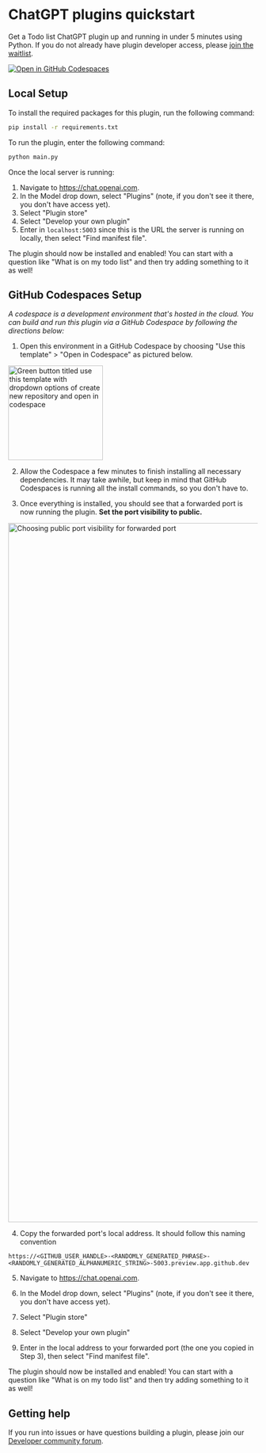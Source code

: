 # ChatGPT plugins quickstart

Get a Todo list ChatGPT plugin up and running in under 5 minutes using Python. If you do not already have plugin developer access, please [join the waitlist](https://openai.com/waitlist/plugins).

[![Open in GitHub Codespaces](https://github.com/codespaces/badge.svg)](https://codespaces.new/openai/plugins-quickstart?devcontainer_path=/.devcontainer/basics/devcontainer.json)

## Local Setup

To install the required packages for this plugin, run the following command:

```bash
pip install -r requirements.txt
```

To run the plugin, enter the following command:

```bash
python main.py
```

Once the local server is running:

1. Navigate to https://chat.openai.com. 
2. In the Model drop down, select "Plugins" (note, if you don't see it there, you don't have access yet).
3. Select "Plugin store"
4. Select "Develop your own plugin"
5. Enter in `localhost:5003` since this is the URL the server is running on locally, then select "Find manifest file".

The plugin should now be installed and enabled! You can start with a question like "What is on my todo list" and then try adding something to it as well! 

## GitHub Codespaces Setup
_A codespace is a development environment that's hosted in the cloud. You can build and run this plugin via a GitHub Codespace by following the directions below:_ 

1. Open this environment in a GitHub Codespace by choosing "Use this template" > "Open in Codespace" as pictured below.
<img width="191" alt="Green button titled use this template with dropdown options of create new repository and open in codespace" src="https://user-images.githubusercontent.com/22990146/235506864-7be45716-4b61-4986-97b1-e69e3f3a4df4.png">

2. Allow the Codespace a few minutes to finish installing all necessary dependencies. It may take awhile, but keep in mind that GitHub Codespaces is running all the install commands, so you don't have to.

3. Once everything is installed, you should see that a forwarded port is now running the plugin. **Set the port visibility to public.** 
<img width="1412" alt="Choosing public port visibility for forwarded port" src="https://user-images.githubusercontent.com/22990146/235510002-1a9ef89b-e12c-4145-8119-45daed452028.png">

4. Copy the forwarded port's local address. It should follow this naming convention 

`https://<GITHUB_USER_HANDLE>-<RANDOMLY_GENERATED_PHRASE>-<RANDOMLY_GENERATED_ALPHANUMERIC_STRING>-5003.preview.app.github.dev`

5. Navigate to https://chat.openai.com. 

6. In the Model drop down, select "Plugins" (note, if you don't see it there, you don't have access yet).

7. Select "Plugin store"

8. Select "Develop your own plugin"

9. Enter in the local address to your forwarded port (the one you copied in Step 3), then select "Find manifest file".


The plugin should now be installed and enabled! You can start with a question like "What is on my todo list" and then try adding something to it as well! 

## Getting help

If you run into issues or have questions building a plugin, please join our [Developer community forum](https://community.openai.com/c/chat-plugins/20).
